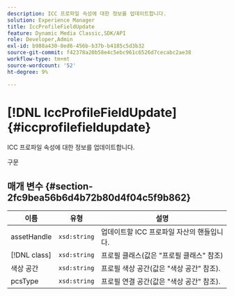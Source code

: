 ```yaml
---
description: ICC 프로파일 속성에 대한 정보를 업데이트합니다.
solution: Experience Manager
title: IccProfileFieldUpdate
feature: Dynamic Media Classic,SDK/API
role: Developer,Admin
exl-id: b988a430-8ed6-456b-b37b-b4185c5d3b32
source-git-commit: f42378a20b58e4c5ebc961c6526d7cecabc2ae38
workflow-type: tm+mt
source-wordcount: '52'
ht-degree: 9%

---
```


# [!DNL IccProfileFieldUpdate]{#iccprofilefieldupdate}

ICC 프로파일 속성에 대한 정보를 업데이트합니다.

구문

## 매개 변수 {#section-2fc9bea56b6d4b72b80d4f04c5f9b862}

| 이름 | 유형 | 설명 |
|---|---|---|
| assetHandle | `xsd:string` | 업데이트할 ICC 프로파일 자산의 핸들입니다. |
| [!DNL class] | `xsd:string` | 프로필 클래스(값은 &quot;프로필 클래스&quot; 참조) |
| 색상 공간 | `xsd:string` | 프로필 색상 공간(값은 &quot;색상 공간&quot; 참조). |
| pcsType | `xsd:string` | 프로필 연결 공간(값은 &quot;색상 공간&quot; 참조). |
